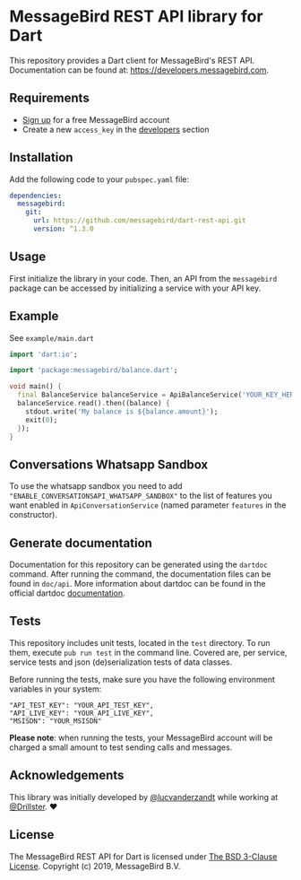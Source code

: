 # MessageBird REST API library for Dart

This repository provides a Dart client for MessageBird's REST API. Documentation can be found at: https://developers.messagebird.com.

## Requirements

- [Sign up](https://www.messagebird.com/en/signup) for a free MessageBird account
- Create a new `access_key` in the [developers](https://www.messagebird.com/app/en/settings/developers/access) section

## Installation

Add the following code to your `pubspec.yaml` file:

```yaml
dependencies:
  messagebird:
    git:
      url: https://github.com/messagebird/dart-rest-api.git
      version: ^1.3.0
```

## Usage

First initialize the library in your code. Then, an API from the `messagebird` package can be accessed by initializing a service with your API key.

## Example

See `example/main.dart`

```dart
import 'dart:io';

import 'package:messagebird/balance.dart';

void main() {
  final BalanceService balanceService = ApiBalanceService('YOUR_KEY_HERE');
  balanceService.read().then((balance) {
    stdout.write('My balance is ${balance.amount}');
    exit(0);
  });
}
```

## Conversations Whatsapp Sandbox

To use the whatsapp sandbox you need to add `"ENABLE_CONVERSATIONSAPI_WHATSAPP_SANDBOX"` to the list of features you want enabled in `ApiConversationService` (named parameter `features` in the constructor).

## Generate documentation

Documentation for this repository can be generated using the `dartdoc` command. After running the command, the documentation files can be found in `doc/api`. More information about dartdoc can be found in the official dartdoc [documentation](https://dart.dev/tools/dartdoc).

## Tests

This repository includes unit tests, located in the `test` directory. To run them, execute `pub run test` in the command line. Covered are, per service, service tests and json (de)serialization tests of data classes.

Before running the tests, make sure you have the following environment variables in your system:

```
"API_TEST_KEY": "YOUR_API_TEST_KEY",
"API_LIVE_KEY": "YOUR_API_LIVE_KEY",
"MSISDN": "YOUR_MSISDN"
```

**Please note**: when running the tests, your MessageBird account will be charged a small amount to test sending calls and messages.

## Acknowledgements

This library was initially developed by [@lucvanderzandt](https://github.com/lucvanderzandt) while working at [@Drillster](https://github.com/Drillster). ❤️

## License

The MessageBird REST API for Dart is licensed under [The BSD 3-Clause License](http://opensource.org/licenses/BSD-3-Clause). Copyright (c) 2019, MessageBird B.V.
